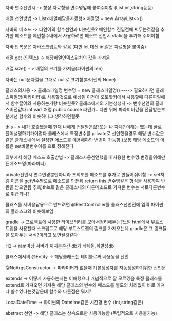 자바 변수선언시 -> 항상 자료형을 변수명앞에 붙여줘야함 (List,int,string등등)

배열 선언방법 -> List<배열에담을자료형> 배열명 = new ArrayList<>()

자바의 메소드 -> 타언어의 함수선언과 비슷한듯? 메인함수 진입전에 써두는것같음
추가한 메소드를 메인함수내에서 사용하려면 메소드 선언시 static을 추가해 주어야함

자바 반복문은 자바스크립트와 같음 (다만 let 대신 int같은 자료형을 붙여줌)

배열.get (인덱스) -> 해당배열인덱스위치의 값을 가져옴

배열.size() - > 배열의 크기를 가져옴(파이썬의 len)

자바는 null문자열을 그대로 null로 표기함(파이썬의 None)

클래스의사용 -> 클래스파일명 변수명 = new 클래스파일명() ----> 필요하다면 클래스파일명(파라미터)로 사용할것으로 예상됨
이전에 오토핫키에서 사용할때 다른파일에서 함수끌어와 사용하는거랑 비슷한듯?
클래스에서의 기본생성자 -> 변수선언의 클래스버전같다 int var1 처럼 public course 라던가..
다만 뒤에 파라미터값을 전달받는부분에선 함수와 비슷하다고 생각하면될듯

this - > 내가 호출됐을때 현재 나에게 전달받은값?또는 나 자체? 이해는 했는데 글로 풀어설명하기가어렵다
클래스에서 특정변수를 private로 선언했을경우 해당  변수값은 같은 클래스내에서 설정한 메소드를 이용해야만 변경이 가능함 (보통 해당 메소드의 이름은 set바꿀변수이름 으로 정해진다

외부에서 해당 메소드 호출방법 -> 클래스사용선언했을때 사용한 변수명.변경을위해만든메소드명(파라미터)

private선언시 변수변경뿐만아니라 조회또한 메소드를 추가로 만들어줘야함 -> set처럼 이름을 get변수명으로 메소드를 만든뒤 return this.변수명같은 형식을 사용하여 반환을 받으면됨
추측)this로 같은 클래스내의 다른메소드로 가져온 변수는 서로다른변수로 취급되나?

클래스를 서버응답용으로 만드려면 @RestController를 클래스선언전에 입력 파이썬의 플라스크와 비슷해보임

gradle -> 프로젝트에 사용한 라이브러리를 모아서정리해두는?느낌 html에서 부트스트랩을 사용할때 스크립트로 해당 부트스트랩의 링크를 가져오는데 gradle은 그 링크들을 모아두는 서식?이라고 보면될것같다

H2 -> ram마냥 서버가 꺼지는순간 db가 삭제됨,휘발성db

클래스에서의 @Entity -> 해당클래스는 테이블로써 사용됨을 선언

@NoArgsConstructor -> 파라미터가 없을때 기본생성자를 자동생성하기위한 선언문

extends -> 어떻게 사용하는지는 이해했으나 개념적으로 잘 모르겠음 특정 클래스를 extend로 가져오면 가져온 해당 클래스의 변수와 메소드를 별도의 처리없이 바로 가져다 쓸수있다는것같은데 함수와 다른점은 뭐지?

LocalDateTime -> 파이썬의 Datetime같은 시간형 변수 (int,string같은)

abstract 선언 -> 해당 클래스는 상속으로만 사용가능함 (독립적으로 사용불가능)

